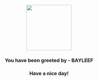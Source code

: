 <p align="center">
            <img src="https://raw.githubusercontent.com/PokeAPI/sprites/master/sprites/pokemon/153.png" width="150" height="150">
          </p>
          <h3 align="center">You have been greeted by - <b>BAYLEEF</b></h3>
          <h3 align="center">Have a nice day!</h3>
